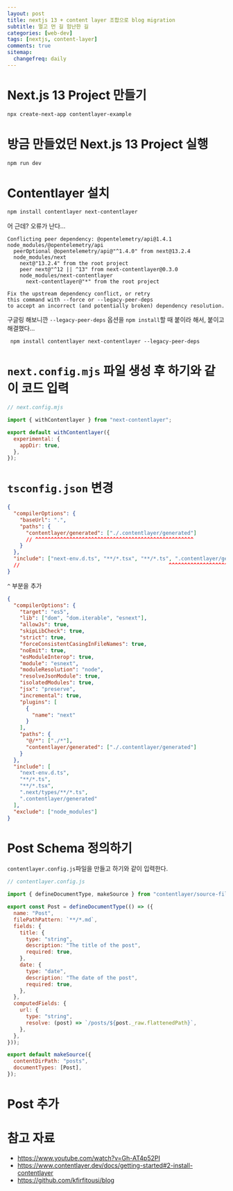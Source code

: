 ```yaml
---
layout: post
title: nextjs 13 + content layer 조합으로 blog migration
subtitle: 멀고 먼 길 험난한 길
categories: [web-dev]
tags: [nextjs, content-layer]
comments: true
sitemap:
  changefreq: daily
---
```


# Next.js 13 Project 만들기
```powershell
npx create-next-app contentlayer-example
```

# 방금 만들었던 Next.js 13 Project 실행

```powershell
npm run dev
```

# Contentlayer 설치
```powershell
npm install contentlayer next-contentlayer
```

어 근데? 오류가 난다...
```
Conflicting peer dependency: @opentelemetry/api@1.4.1
node_modules/@opentelemetry/api
  peerOptional @opentelemetry/api@"^1.4.0" from next@13.2.4
  node_modules/next
    next@"13.2.4" from the root project
    peer next@"^12 || ^13" from next-contentlayer@0.3.0
    node_modules/next-contentlayer
      next-contentlayer@"*" from the root project

Fix the upstream dependency conflict, or retry
this command with --force or --legacy-peer-deps
to accept an incorrect (and potentially broken) dependency resolution.
```

구글링 해보니깐 `--legacy-peer-deps` 옵션을 `npm install`할 때 붙이라 해서, 붙이고 해결했다...
```powerhsell
 npm install contentlayer next-contentlayer --legacy-peer-deps
```

# `next.config.mjs` 파일 생성 후 하기와 같이 코드 입력
```mjs
// next.config.mjs

import { withContentlayer } from "next-contentlayer";

export default withContentlayer({
  experimental: {
    appDir: true,
  },
});

```

# `tsconfig.json` 변경
```json
{
  "compilerOptions": {
    "baseUrl": ".",
    "paths": {
      "contentlayer/generated": ["./.contentlayer/generated"]
      // ^^^^^^^^^^^^^^^^^^^^^^^^^^^^^^^^^^^^^^^^^^^^^^^^^^^
    }
  },
  "include": ["next-env.d.ts", "**/*.tsx", "**/*.ts", ".contentlayer/generated"]
  //                                                ^^^^^^^^^^^^^^^^^^^^^^^^^^^
}
```
`^` 부분을 추가
```json
{
  "compilerOptions": {
    "target": "es5",
    "lib": ["dom", "dom.iterable", "esnext"],
    "allowJs": true,
    "skipLibCheck": true,
    "strict": true,
    "forceConsistentCasingInFileNames": true,
    "noEmit": true,
    "esModuleInterop": true,
    "module": "esnext",
    "moduleResolution": "node",
    "resolveJsonModule": true,
    "isolatedModules": true,
    "jsx": "preserve",
    "incremental": true,
    "plugins": [
      {
        "name": "next"
      }
    ],
    "paths": {
      "@/*": ["./*"],
      "contentlayer/generated": ["./.contentlayer/generated"]
    }
  },
  "include": [
    "next-env.d.ts",
    "**/*.ts",
    "**/*.tsx",
    ".next/types/**/*.ts",
    ".contentlayer/generated"
  ],
  "exclude": ["node_modules"]
}

```

# Post Schema 정의하기

`contentlayer.config.js`파일을 만들고 하기와 같이 입력한다.
```js
// contentlayer.config.js

import { defineDocumentType, makeSource } from "contentlayer/source-files";

export const Post = defineDocumentType(() => ({
  name: "Post",
  filePathPattern: `**/*.md`,
  fields: {
    title: {
      type: "string",
      description: "The title of the post",
      required: true,
    },
    date: {
      type: "date",
      description: "The date of the post",
      required: true,
    },
  },
  computedFields: {
    url: {
      type: "string",
      resolve: (post) => `/posts/${post._raw.flattenedPath}`,
    },
  },
}));

export default makeSource({
  contentDirPath: "posts",
  documentTypes: [Post],
});

```

# Post 추가

# 참고 자료

- <https://www.youtube.com/watch?v=Gh-AT4p52PI>
- <https://www.contentlayer.dev/docs/getting-started#2-install-contentlayer>
- <https://github.com/kfirfitousi/blog>
